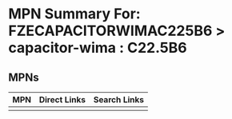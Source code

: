 



# MPN Summary For: FZECAPACITORWIMAC225B6 > capacitor-wima : C22.5B6

## MPNs
  

|MPN|Direct Links|Search Links|
| :--- | :--- | :--- |
||||
